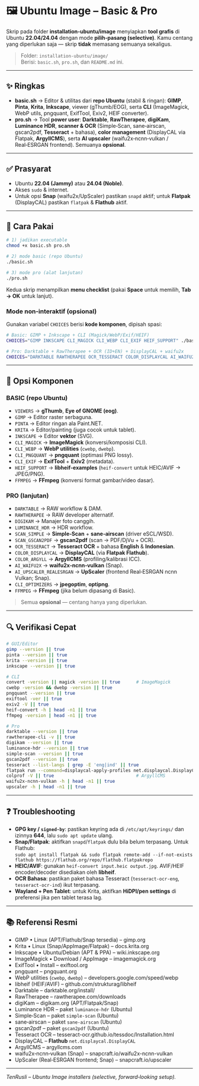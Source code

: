 # 🖼️ Ubuntu Image – Basic & Pro

Skrip pada folder **installation-ubuntu/image** menyiapkan **tool grafis** di Ubuntu **22.04/24.04** dengan mode **pilih‑pasang (selective)**. Kamu centang yang diperlukan saja — skrip **tidak** memasang semuanya sekaligus.

> Folder: `installation-ubuntu/image/`  
> Berisi: `basic.sh`, `pro.sh`, dan `README.md` ini.

---

## ✨ Ringkas
- **basic.sh** → Editor & utilitas dari **repo Ubuntu** (stabil & ringan): **GIMP**, **Pinta**, **Krita**, **Inkscape**, viewer (gThumb/EOG), serta **CLI** (ImageMagick, WebP utils, pngquant, ExifTool, Exiv2, HEIF converter).
- **pro.sh** → Tool **power user**: **Darktable**, **RawTherapee**, **digiKam**, **Luminance HDR**, **scanner & OCR** (Simple‑Scan, sane‑airscan, gscan2pdf, **Tesseract** + bahasa), **color management** (DisplayCAL via Flatpak, **ArgyllCMS**), serta **AI upscaler** (waifu2x‑ncnn‑vulkan / Real‑ESRGAN frontend). Semuanya **opsional**.

---

## ✅ Prasyarat
- Ubuntu **22.04 (Jammy)** atau **24.04 (Noble)**.
- Akses `sudo` & internet.
- Untuk opsi **Snap** (waifu2x/UpScaler) pastikan `snapd` aktif; untuk **Flatpak** (DisplayCAL) pastikan `flatpak` & **Flathub** aktif.

---

## 🚀 Cara Pakai

```bash
# 1) jadikan executable
chmod +x basic.sh pro.sh

# 2) mode basic (repo Ubuntu)
./basic.sh

# 3) mode pro (alat lanjutan)
./pro.sh
```

Kedua skrip menampilkan **menu checklist** (pakai **Space** untuk memilih, **Tab → OK** untuk lanjut).

### Mode non‑interaktif (opsional)
Gunakan variabel `CHOICES` berisi **kode komponen**, dipisah spasi:
```bash
# Basic: GIMP + Inkscape + CLI (Magick/WebP/Exif/HEIF)
CHOICES="GIMP INKSCAPE CLI_MAGICK CLI_WEBP CLI_EXIF HEIF_SUPPORT" ./basic.sh

# Pro: Darktable + RawTherapee + OCR (ID+EN) + DisplayCAL + waifu2x
CHOICES="DARKTABLE RAWTHERAPEE OCR_TESSERACT COLOR_DISPLAYCAL AI_WAIFU2X" ./pro.sh
```

---

## 🧩 Opsi Komponen

### BASIC (repo Ubuntu)
- `VIEWERS` → **gThumb**, **Eye of GNOME (eog)**.
- `GIMP` → Editor raster serbaguna.
- `PINTA` → Editor ringan ala Paint.NET.
- `KRITA` → Editor/painting (juga cocok untuk tablet).
- `INKSCAPE` → Editor **vektor** (SVG).
- `CLI_MAGICK` → **ImageMagick** (konversi/komposisi CLI).
- `CLI_WEBP` → **WebP utilities** (`cwebp`, `dwebp`).
- `CLI_PNGQUANT` → **pngquant** (optimasi PNG lossy).
- `CLI_EXIF` → **ExifTool** + **Exiv2** (metadata).
- `HEIF_SUPPORT` → **libheif‑examples** (`heif‑convert` untuk HEIC/AVIF → JPEG/PNG).
- `FFMPEG` → **FFmpeg** (konversi format gambar/video dasar).

### PRO (lanjutan)
- `DARKTABLE` → RAW workflow & DAM.
- `RAWTHERAPEE` → RAW developer alternatif.
- `DIGIKAM` → Manajer foto canggih.
- `LUMINANCE_HDR` → HDR workflow.
- `SCAN_SIMPLE` → **Simple‑Scan** + **sane‑airscan** (driver eSCL/WSD).
- `SCAN_GSCAN2PDF` → **gscan2pdf** (scan → PDF/DjVu + OCR).
- `OCR_TESSERACT` → **Tesseract OCR** + bahasa **English** & **Indonesian**.
- `COLOR_DISPLAYCAL` → **DisplayCAL** (via **Flatpak Flathub**).
- `COLOR_ARGYLL` → **ArgyllCMS** (profiling/kalibrasi ICC).
- `AI_WAIFU2X` → **waifu2x‑ncnn‑vulkan** (Snap).
- `AI_UPSCALER_REALESRGAN` → **UpScaler** (frontend Real‑ESRGAN ncnn Vulkan; Snap).
- `CLI_OPTIMIZERS` → **jpegoptim**, **optipng**.
- `FFMPEG` → **FFmpeg** (jika belum dipasang di Basic).

> Semua **opsional** — centang hanya yang diperlukan.

---

## 🔍 Verifikasi Cepat
```bash
# GUI/Editor
gimp --version || true
pinta --version || true
krita --version || true
inkscape --version || true

# CLI
convert -version || magick -version || true      # ImageMagick
cwebp -version && dwebp -version || true
pngquant --version || true
exiftool -ver || true
exiv2 -V || true
heif-convert -h | head -n1 || true
ffmpeg -version | head -n1 || true

# Pro
darktable --version || true
rawtherapee-cli -v || true
digikam --version || true
luminance-hdr --version || true
simple-scan --version || true
gscan2pdf --version || true
tesseract --list-langs | grep -E 'eng|ind' || true
flatpak run --command=displaycal-apply-profiles net.displaycal.DisplayCAL --version || true
colprof -V || true                               # ArgyllCMS
waifu2x-ncnn-vulkan -h | head -n1 || true
upscaler -h | head -n1 || true
```

---

## ❓ Troubleshooting
- **GPG key / `signed‑by`**: pastikan keyring ada di `/etc/apt/keyrings/` dan izinnya **644**, lalu `sudo apt update` ulang.
- **Snap/Flatpak**: aktifkan `snapd`/`flatpak` dulu bila belum terpasang. Untuk Flathub:  
  `sudo apt install flatpak && sudo flatpak remote-add --if-not-exists flathub https://flathub.org/repo/flathub.flatpakrepo`
- **HEIC/AVIF**: gunakan `heif-convert input.heic output.jpg`. AVIF/HEIF encoder/decoder disediakan oleh **libheif**.
- **OCR Bahasa**: pastikan paket bahasa Tesseract (`tesseract-ocr-eng`, `tesseract-ocr-ind`) ikut terpasang.
- **Wayland + Pen Tablet**: untuk Krita, aktifkan **HiDPI/pen settings** di preferensi jika pen tablet terasa lag.

---

## 📚 Referensi Resmi
- GIMP • Linux (APT/Flathub/Snap tersedia) – gimp.org  
- Krita • Linux (Snap/AppImage/Flatpak) – docs.krita.org  
- Inkscape • Ubuntu/Debian (APT & PPA) – wiki.inkscape.org  
- ImageMagick • Download / AppImage – imagemagick.org  
- ExifTool • Install – exiftool.org  
- pngquant – pngquant.org  
- WebP utilities (`cwebp`, `dwebp`) – developers.google.com/speed/webp  
- libheif (HEIF/AVIF) – github.com/strukturag/libheif  
- Darktable – darktable.org/install/  
- RawTherapee – rawtherapee.com/downloads  
- digiKam – digikam.org (APT/Flatpak/Snap)  
- Luminance HDR – paket `luminance-hdr` (Ubuntu)  
- Simple‑Scan – paket `simple-scan` (Ubuntu)  
- sane‑airscan – paket `sane-airscan` (Ubuntu)  
- gscan2pdf – paket `gscan2pdf` (Ubuntu)  
- Tesseract OCR – tesseract-ocr.github.io/tessdoc/Installation.html  
- DisplayCAL – **Flathub** `net.displaycal.DisplayCAL`  
- ArgyllCMS – argyllcms.com  
- waifu2x‑ncnn‑vulkan (Snap) – snapcraft.io/waifu2x-ncnn-vulkan  
- UpScaler (Real‑ESRGAN frontend; Snap) – snapcraft.io/upscaler

---

_TenRusli – Ubuntu Image installers (selective, forward‑looking setup)._ 